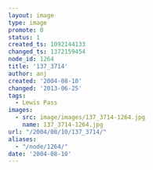 ```yaml
---
layout: image
type: image
promote: 0
status: 1
created_ts: 1092144133
changed_ts: 1372159454
node_id: 1264
title: '137_3714'
author: anj
created: '2004-08-10'
changed: '2013-06-25'
tags:
  - Lewis Pass
images:
  - src: image/images/137_3714-1264.jpg
    name: 137_3714-1264.jpg
url: "/2004/08/10/137_3714/"
aliases:
  - "/node/1264/"
date: '2004-08-10'
---
```


